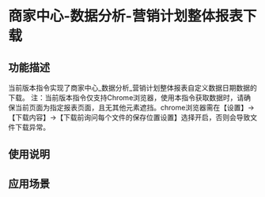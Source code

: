 # 商家中心-数据分析-营销计划整体报表下载
## 功能描述
当前版本指令实现了商家中心_数据分析_营销计划整体报表自定义数据日期数据的下载。
注：当前版本指令仅支持Chrome浏览器，使用本指令获取数据时，请确保当前页面为指定报表页面，且无其他元素遮挡。chrome浏览器需在【设置】→【下载内容】→【下载前询问每个文件的保存位置设置】选择开启，否则会导致文件下载异常。
## 使用说明
## 应用场景
